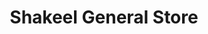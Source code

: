 ---
title: "Shakeel General Store"
url: /karachi/shakeel-general-store-w3gj-wpc-block-15-yaseenabad/
shop: Dorfladen
---